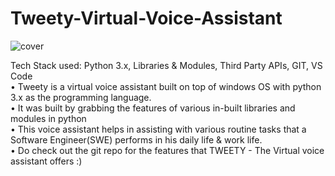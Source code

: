 # Tweety-Virtual-Voice-Assistant

![cover](https://user-images.githubusercontent.com/62342666/206778571-a91b178a-ddec-4b55-9cae-97857b8a18be.jpg)


Tech Stack used: Python 3.x, Libraries & Modules, Third Party APIs, GIT, VS Code<br>
• Tweety is a virtual voice assistant built on top of windows OS with python 3.x as the programming language.<br>
• It was built by grabbing the features of various in-built libraries and modules in python<br>
• This voice assistant helps in assisting with various routine tasks that a Software Engineer(SWE) performs in his daily life & work life.<br>
• Do check out the git repo for the features that TWEETY - The Virtual voice assistant offers :)
